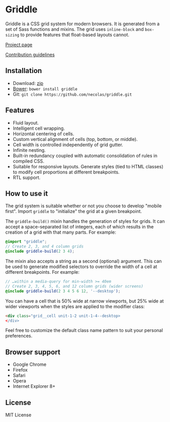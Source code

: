 # Griddle

Griddle is a CSS grid system for modern browsers. It is generated from a set of
Sass functions and mixins. The grid uses `inline-block` and `box-sizing` to
provide features that float-based layouts cannot.

[Project page](http://necolas.github.com/griddle/)

[Contribution guidelines](https://github.com/necolas/issue-guidelines)

## Installation

* Download: [zip](https://github.com/necolas/griddle/zipball/master)
* [Bower](https://github.com/twitter/bower/): `bower install griddle`
* Git: `git clone https://github.com/necolas/griddle.git`

## Features

* Fluid layout.
* Intelligent cell wrapping.
* Horizontal centering of cells.
* Custom vertical alignment of cells (top, bottom, or middle).
* Cell width is controlled independently of grid gutter.
* Infinite nesting.
* Built-in redundancy coupled with automatic consolidation of rules in compiled
  CSS.
* Suitable for responsive layouts. Generate styles (tied to HTML classes) to
  modify cell proportions at different breakpoints.
* RTL support.

## How to use it

The grid system is suitable whether or not you choose to develop "mobile
first". Import `griddle` to "initialize" the grid at a given breakpoint.

The `griddle-build()` mixin handles the generation of styles for grids. It can
accept a space-separated list of integers, each of which results in the
creation of a grid with that many parts. For example:

```scss
@import "griddle";
// Create 2, 3, and 4 column grids
@include griddle-build(2 3 4);
```

The mixin also accepts a string as a second (optional) argument. This can be
used to generate modified selectors to override the width of a cell at
different breakpoints. For example:

```scss
// …within a media-query for min-width >= 40em
// Create 2, 3, 4, 5, 6, and 12 column grids (wider screens)
@include griddle-build(2 3 4 5 6 12, '--desktop');
```

You can have a cell that is 50% wide at narrow viewports, but 25% wide at wider
viewports when the styles are applied to the modifier class:

```html
<div class="grid__cell unit-1-2 unit-1-4--desktop>
</div>
```

Feel free to customize the default class name pattern to suit your personal
preferences.

## Browser support

* Google Chrome
* Firefox
* Safari
* Opera
* Internet Explorer 8+

## License

MIT License
